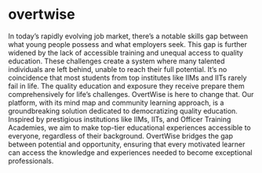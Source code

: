# overtwise
In today’s rapidly evolving job market, there’s a notable skills gap between what young people 
possess and what employers seek. This gap is further widened by the lack of accessible training and 
unequal access to quality education. These challenges create a system where many talented 
individuals are left behind, unable to reach their full potential. It’s no coincidence that most students 
from top institutes like IIMs and IITs rarely fail in life. The quality education and exposure they receive 
prepare them comprehensively for life’s challenges. 
OvertWise is here to change that. Our platform, with its mind map and community learning approach, 
is a groundbreaking solution dedicated to democratizing quality education. Inspired by prestigious 
institutions like IIMs, IITs, and Officer Training Academies, we aim to make top-tier educational 
experiences accessible to everyone, regardless of their background. OvertWise bridges the gap 
between potential and opportunity, ensuring that every motivated learner can access the knowledge 
and experiences needed to become exceptional professionals.
